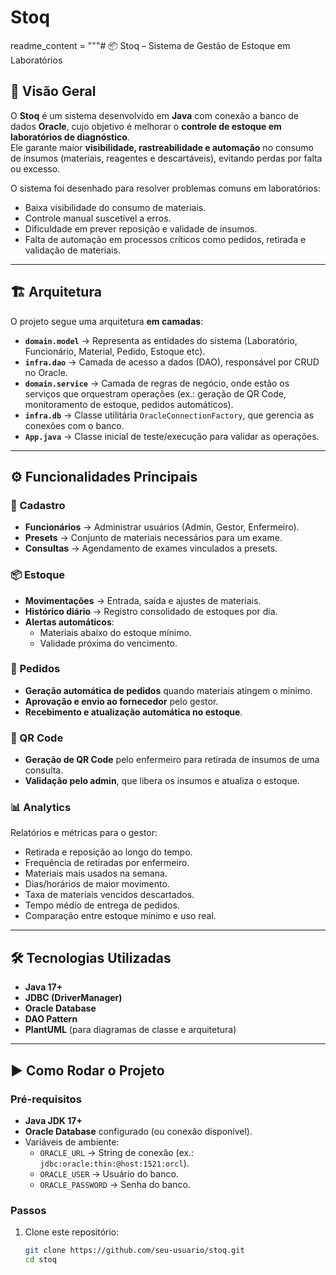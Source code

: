 # Stoq

readme_content = """# 📦 Stoq – Sistema de Gestão de Estoque em Laboratórios  

## 📖 Visão Geral  
O **Stoq** é um sistema desenvolvido em **Java** com conexão a banco de dados **Oracle**, cujo objetivo é melhorar o **controle de estoque em laboratórios de diagnóstico**.  
Ele garante maior **visibilidade, rastreabilidade e automação** no consumo de insumos (materiais, reagentes e descartáveis), evitando perdas por falta ou excesso.  

O sistema foi desenhado para resolver problemas comuns em laboratórios:  
- Baixa visibilidade do consumo de materiais.  
- Controle manual suscetível a erros.  
- Dificuldade em prever reposição e validade de insumos.  
- Falta de automação em processos críticos como pedidos, retirada e validação de materiais.  

---

## 🏗️ Arquitetura  
O projeto segue uma arquitetura **em camadas**:  

- **`domain.model`** → Representa as entidades do sistema (Laboratório, Funcionário, Material, Pedido, Estoque etc).  
- **`infra.dao`** → Camada de acesso a dados (DAO), responsável por CRUD no Oracle.  
- **`domain.service`** → Camada de regras de negócio, onde estão os serviços que orquestram operações (ex.: geração de QR Code, monitoramento de estoque, pedidos automáticos).  
- **`infra.db`** → Classe utilitária `OracleConnectionFactory`, que gerencia as conexões com o banco.  
- **`App.java`** → Classe inicial de teste/execução para validar as operações.  

---

## ⚙️ Funcionalidades Principais  

### 🔐 Cadastro  
- **Funcionários** → Administrar usuários (Admin, Gestor, Enfermeiro).  
- **Presets** → Conjunto de materiais necessários para um exame.  
- **Consultas** → Agendamento de exames vinculados a presets.  

### 📦 Estoque  
- **Movimentações** → Entrada, saída e ajustes de materiais.  
- **Histórico diário** → Registro consolidado de estoques por dia.  
- **Alertas automáticos**:  
  - Materiais abaixo do estoque mínimo.  
  - Validade próxima do vencimento.  

### 🧾 Pedidos  
- **Geração automática de pedidos** quando materiais atingem o mínimo.  
- **Aprovação e envio ao fornecedor** pelo gestor.  
- **Recebimento e atualização automática no estoque**.  

### 📲 QR Code  
- **Geração de QR Code** pelo enfermeiro para retirada de insumos de uma consulta.  
- **Validação pelo admin**, que libera os insumos e atualiza o estoque.  

### 📊 Analytics  
Relatórios e métricas para o gestor:  
- Retirada e reposição ao longo do tempo.  
- Frequência de retiradas por enfermeiro.  
- Materiais mais usados na semana.  
- Dias/horários de maior movimento.  
- Taxa de materiais vencidos descartados.  
- Tempo médio de entrega de pedidos.  
- Comparação entre estoque mínimo e uso real.  

---

## 🛠️ Tecnologias Utilizadas  
- **Java 17+**  
- **JDBC (DriverManager)**  
- **Oracle Database**  
- **DAO Pattern**  
- **PlantUML** (para diagramas de classe e arquitetura)  

---

## ▶️ Como Rodar o Projeto  

### Pré-requisitos  
- **Java JDK 17+**  
- **Oracle Database** configurado (ou conexão disponível).  
- Variáveis de ambiente:  
  - `ORACLE_URL` → String de conexão (ex.: `jdbc:oracle:thin:@host:1521:orcl`).  
  - `ORACLE_USER` → Usuário do banco.  
  - `ORACLE_PASSWORD` → Senha do banco.  

### Passos  
1. Clone este repositório:  
   ```bash
   git clone https://github.com/seu-usuario/stoq.git
   cd stoq
